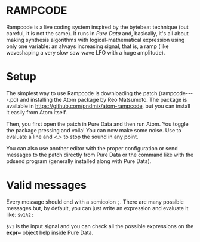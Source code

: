 # RAMPCODE
Rampcode is a live coding system inspired by the bytebeat technique (but careful, it is not the same). It runs in *Pure Data* and, basically, it's all about making synthesis algorithms with logical-mathematical expression using only one variable: an always increasing signal, that is, a ramp (like waveshaping a very slow saw wave LFO with a huge amplitude).

# Setup
The simplest way to use Rampcode is downloading the patch (rampcode----.pd) and installing the Atom package by Reo Matsumoto. The package is available in https://github.com/pndmix/atom-rampcode, but you can install it easily from Atom itself.

Then, you first open the patch in Pure Data and then run Atom. You toggle the package pressing <Ctrl><Alt><R> and voila! You can now make some noise. Use <Shift><Enter> to evaluate a line and <Alt><.> to stop the sound in any point.
 
You can also use another editor with the proper configuration or send messages to the patch directly from Pure Data or the command like with the pdsend program (generally installed along with Pure Data).
 
# Valid messages

Every message should end with a semicolon `;`. There are many possible messages but, by default, you can just write an expression and evaluate it like: `$v1%2;`

`$v1` is the input signal and you can check all the possible expressions on the **expr~** object help inside Pure Data.

